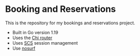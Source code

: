 # Booking and Reservations

This is the repository for my bookings and reservations project.

- Built in Go version 1.19
- Uses the [Chi router](https://github.com/go-chi/chi/v5)
- Uses [SCS](https://github.com/alexedwards/scs/v2) session management
- Use [nosurf](https://github.com/justinas/nosurf)